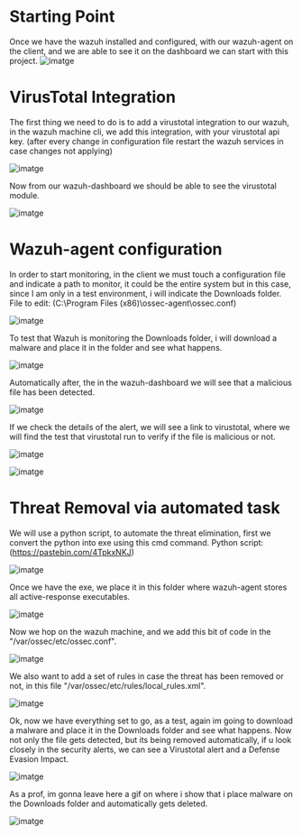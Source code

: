 # Starting Point

Once we have the wazuh installed and configured, with our wazuh-agent on the client, and we are able to see it on the dashboard
we can start with this project.
![imatge](/images/1.png)


# VirusTotal Integration

The first thing we need to do is to add a virustotal integration to our wazuh, in the wazuh machine cli, we add this integration,
with your virustotal api key. (after every change in configuration file restart the wazuh services in case changes not applying)

![imatge](/images/2.png)


Now from our wazuh-dashboard we should be able to see the virustotal module.

![imatge](/images/3.png)



# Wazuh-agent configuration

In order to start monitoring, in the client we must touch a configuration file and indicate a path to monitor, it could be the entire system but in this case, 
since I am only in a test environment, i will indicate the Downloads folder.
File to edit: (C:\Program Files (x86)\ossec-agent\ossec.conf)


![imatge](/images/4.png)

To test that Wazuh is monitoring the Downloads folder, i will download a malware and place it in the folder and see what happens.


![imatge](/images/das.png)


Automatically after, the in the wazuh-dashboard we will see that a malicious file has been detected.


![imatge](/images/6.png)


If we check the details of the alert, we will see a link to virustotal, where we will find the test that virustotal run to verify if the file is malicious or not.


![imatge](/images/7.png)

![imatge](/images/8.png)


# Threat Removal via automated task

We will use a python script, to automate the threat elimination, first we convert the python into exe using this cmd command.
Python script: (https://pastebin.com/4TpkxNKJ)

![imatge](/images/9.png)


Once we have the exe, we place it in this folder where wazuh-agent stores all active-response executables.

![imatge](/images/10.png)


Now we hop on the wazuh machine, and we add this bit of code in the "/var/ossec/etc/ossec.conf".

![imatge](/images/11.png)


We also want to add a set of rules in case the threat has been removed or not, in this file "/var/ossec/etc/rules/local_rules.xml".

![imatge](/images/12.png)


Ok, now we have everything set to go, as a test, again im going to download a malware and place it in the Downloads folder and see what happens.
Now not only the file gets detected, but its being removed automatically, if u look closely in the security alerts, we can see a Virustotal alert and a Defense Evasion Impact.


![imatge](/images/13.png)


As a prof, im gonna leave here a gif on where i show that i place malware on the Downloads folder and automatically gets deleted.


![imatge](/images/15.gif)
